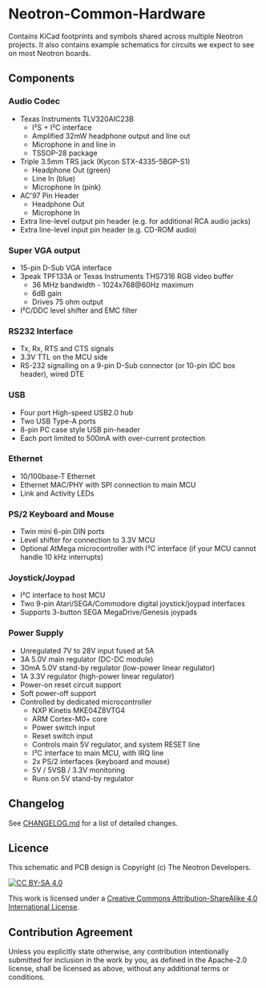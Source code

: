 # Neotron-Common-Hardware

Contains KiCad footprints and symbols shared across multiple Neotron projects. It also contains example schematics for circuits we expect to see on most Neotron boards.

## Components

### Audio Codec

* Texas Instruments TLV320AIC23B
  * I²S + I²C interface
  * Amplified 32mW headphone output and line out
  * Microphone in and line in
  * TSSOP-28 package
* Triple 3.5mm TRS jack (Kycon STX-4335-5BGP-S1)
  * Headphone Out (green)
  * Line In (blue)
  * Microphone In (pink)
* AC'97 Pin Header
  * Headphone Out
  * Microphone In
* Extra line-level output pin header (e.g. for additional RCA audio jacks)
* Extra line-level input pin header (e.g. CD-ROM audio)

### Super VGA output

* 15-pin D-Sub VGA interface
* 3peak TPF133A or Texas Instruments THS7316 RGB video buffer
   * 36 MHz bandwidth - 1024x768@60Hz maximum
   * 6dB gain
   * Drives 75 ohm output
* I²C/DDC level shifter and EMC filter

### RS232 Interface

* Tx, Rx, RTS and CTS signals
* 3.3V TTL on the MCU side
* RS-232 signalling on a 9-pin D-Sub connector (or 10-pin IDC box header), wired DTE

### USB

* Four port High-speed USB2.0 hub
* Two USB Type-A ports
* 8-pin PC case style USB pin-header
* Each port limited to 500mA with over-current protection

### Ethernet

* 10/100base-T Ethernet
* Ethernet MAC/PHY with SPI connection to main MCU
* Link and Activity LEDs

### PS/2 Keyboard and Mouse

* Twin mini 6-pin DIN ports
* Level shifter for connection to 3.3V MCU
* Optional AtMega microcontroller with I²C interface (if your MCU cannot handle 10 kHz interrupts)

### Joystick/Joypad

* I²C interface to host MCU
* Two 9-pin Atari/SEGA/Commodore digital joystick/joypad interfaces
* Supports 3-button SEGA MegaDrive/Genesis joypads

### Power Supply

* Unregulated 7V to 28V input fused at 5A
* 3A 5.0V main regulator (DC-DC module)
* 30mA 5.0V stand-by regulator (low-power linear regulator)
* 1A 3.3V regulator (high-power linear regulator)
* Power-on reset circuit support
* Soft power-off support
* Controlled by dedicated microcontroller
  * NXP Kinetis MKE04Z8VTG4
  * ARM Cortex-M0+ core
  * Power switch input
  * Reset switch input
  * Controls main 5V regulator, and system RESET line
  * I²C interface to main MCU, with IRQ line
  * 2x PS/2 interfaces (keyboard and mouse)
  * 5V / 5VSB / 3.3V monitoring
  * Runs on 5V stand-by regulator

## Changelog

See [CHANGELOG.md](./CHANGELOG.md) for a list of detailed changes.

## Licence

This schematic and PCB design is Copyright (c) The Neotron Developers.

[![CC BY-SA 4.0](https://i.creativecommons.org/l/by-sa/4.0/88x31.png)](http://creativecommons.org/licenses/by-sa/4.0/)

This work is licensed under a [Creative Commons Attribution-ShareAlike 4.0 International License](http://creativecommons.org/licenses/by-sa/4.0/).

## Contribution Agreement

Unless you explicitly state otherwise, any contribution intentionally submitted for inclusion in the work by you, as defined in the Apache-2.0 license, shall be licensed as above, without any additional terms or conditions.
